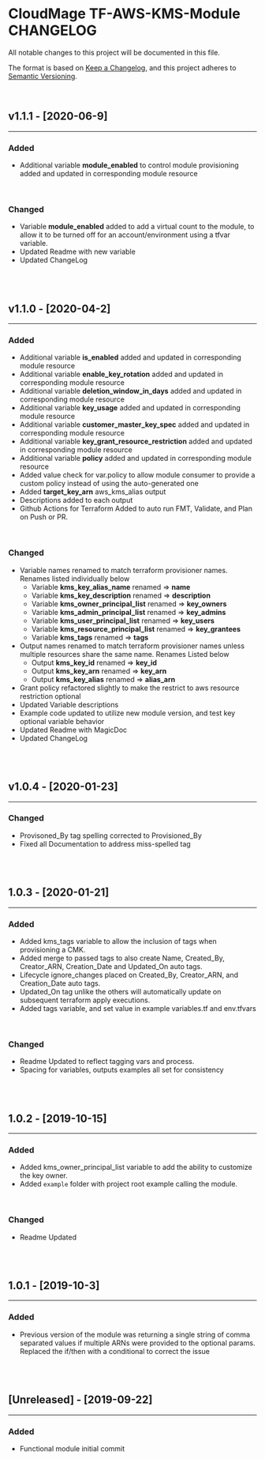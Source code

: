<!-- VSCode Markdown Exclusions-->
<!-- markdownlint-disable MD024 Multiple Headings with the Same Content-->
# CloudMage TF-AWS-KMS-Module CHANGELOG

All notable changes to this project will be documented in this file.

The format is based on [Keep a Changelog](https://keepachangelog.com/en/1.0.0/),
and this project adheres to [Semantic Versioning](https://semver.org/spec/v2.0.0.html).

<br>

## v1.1.1 - [2020-06-9]

-----

### Added

- Additional variable __module_enabled__ to control module provisioning added and updated in corresponding module resource

<br>

### Changed

- Variable __module_enabled__ added to add a virtual count to the module, to allow it to be turned off for an account/environment using a tfvar variable.
- Updated Readme with new variable
- Updated ChangeLog

<br><br>

## v1.1.0 - [2020-04-2]

-----

### Added

- Additional variable __is_enabled__ added and updated in corresponding module resource
- Additional variable __enable_key_rotation__ added and updated in corresponding module resource
- Additional variable __deletion_window_in_days__ added and updated in corresponding module resource
- Additional variable __key_usage__ added and updated in corresponding module resource
- Additional variable __customer_master_key_spec__ added and updated in corresponding module resource
- Additional variable __key_grant_resource_restriction__ added and updated in corresponding module resource
- Additional variable __policy__ added and updated in corresponding module resource
- Added value check for var.policy to allow module consumer to provide a custom policy instead of using the auto-generated one
- Added __target_key_arn__ aws_kms_alias output
- Descriptions added to each output
- Github Actions for Terraform Added to auto run FMT, Validate, and Plan on Push or PR.

<br>

### Changed

- Variable names renamed to match terraform provisioner names. Renames listed individually below
  - Variable __kms_key_alias_name__ renamed => __name__
  - Variable __kms_key_description__ renamed => __description__
  - Variable __kms_owner_principal_list__ renamed => __key_owners__
  - Variable __kms_admin_principal_list__ renamed => __key_admins__
  - Variable __kms_user_principal_list__ renamed => __key_users__
  - Variable __kms_resource_principal_list__ renamed => __key_grantees__
  - Variable __kms_tags__ renamed => __tags__
- Output names renamed to match terraform provisioner names unless multiple resources share the same name. Renames Listed below
  - Output __kms_key_id__ renamed => __key_id__
  - Output __kms_key_arn__ renamed => __key_arn__
  - Output __kms_key_alias__ renamed => __alias_arn__
- Grant policy refactored slightly to make the restrict to aws resource restriction optional
- Updated Variable descriptions
- Example code updated to utilize new module version, and test key optional variable behavior
- Updated Readme with MagicDoc
- Updated ChangeLog

<br><br>

## v1.0.4 - [2020-01-23]

-----

### Changed

- Provisoned_By tag spelling corrected to Provisioned_By
- Fixed all Documentation to address miss-spelled tag

<br><br>

## 1.0.3 - [2020-01-21]

-----

### Added

- Added kms_tags variable to allow the inclusion of tags when provisioning a CMK.
- Added merge to passed tags to also create Name, Created_By, Creator_ARN, Creation_Date and Updated_On auto tags.
- Lifecycle ignore_changes placed on Created_By, Creator_ARN, and Creation_Date auto tags.
- Updated_On tag unlike the others will automatically update on subsequent terraform apply executions.
- Added tags variable, and set value in example variables.tf and env.tfvars

<br>

### Changed

- Readme Updated to reflect tagging vars and process.
- Spacing for variables, outputs examples all set for consistency

<br><br>

## 1.0.2 - [2019-10-15]

-----

### Added

- Added kms_owner_principal_list variable to add the ability to customize the key owner.
- Added `example` folder with project root example calling the module.

<br>

### Changed

- Readme Updated

<br><br>

## 1.0.1 - [2019-10-3]

-----

### Added

- Previous version of the module was returning a single string of comma separated values if multiple ARNs were provided to the optional params. Replaced the if/then with a conditional to correct the issue

<br><br>

## [Unreleased] - [2019-09-22]

-----

### Added

- Functional module initial commit
